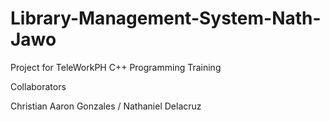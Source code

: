 # Library-Management-System-Nath-Jawo
Project for TeleWorkPH C++ Programming Training

Collaborators

Christian Aaron Gonzales /
Nathaniel Delacruz
